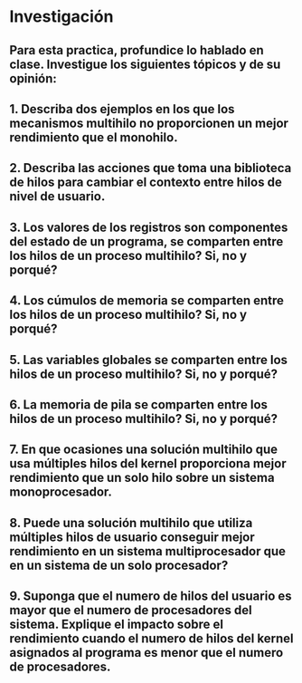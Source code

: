 
# Investigación
## Para esta practica, profundice lo hablado en clase. Investigue los siguientes tópicos y de su opinión:

## 1. Describa dos ejemplos en los que los mecanismos multihilo no proporcionen un mejor rendimiento que el monohilo.

## 2. Describa las acciones que toma una biblioteca de hilos para cambiar el contexto entre hilos de nivel de usuario.

## 3. Los valores de los registros son componentes del estado de un programa, se comparten entre los hilos de un proceso multihilo? Si, no y porqué?

## 4. Los cúmulos de memoria se comparten entre los hilos de un proceso multihilo? Si, no y porqué?

## 5. Las variables globales se comparten entre los hilos de un proceso multihilo? Si, no y porqué?

## 6. La memoria de pila se comparten entre los hilos de un proceso multihilo? Si, no y porqué?

## 7. En que ocasiones una solución multihilo que usa múltiples hilos del kernel proporciona mejor rendimiento que un solo hilo sobre un sistema monoprocesador.

## 8. Puede una solución multihilo que utiliza múltiples hilos de usuario conseguir mejor rendimiento en un sistema multiprocesador que en un sistema de un solo procesador?

## 9. Suponga que el numero de hilos del usuario es mayor que el numero de procesadores del sistema. Explique el impacto sobre el rendimiento cuando el numero de hilos del kernel asignados al programa es menor que el numero de procesadores.
